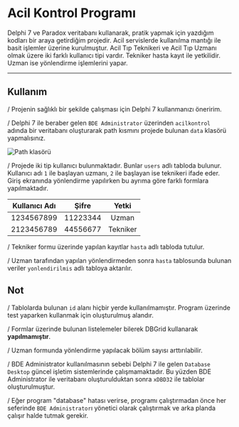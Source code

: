 # Acil Kontrol Programı
Delphi 7 ve Paradox veritabanı kullanarak, pratik yapmak için yazdığım kodları bir araya getirdiğim projedir. Acil servislerde kullanılma mantığı ile basit işlemler üzerine kurulmuştur. Acil Tıp Teknikeri ve	Acil Tıp Uzmanı olmak üzere iki farklı kullanıcı tipi vardır. Tekniker hasta kayıt ile yetkilidir. Uzman ise yönlendirme işlemlerini yapar.
- - - - - - - - - - - - - - - 
## Kullanım
/ Projenin sağlıklı bir şekilde çalışması için Delphi 7 kullanmanızı öneririm.

/ Delphi 7 ile beraber gelen `BDE Administrator` üzerinden `acilkontrol` adında bir veritabanı oluşturarak path kısmını projede bulunan `data` klasörü yapmalısınız.

![Path klasörü](https://i.imgur.com/4Hh6JxZ.png)

/ Projede iki tip kullanıcı bulunmaktadır. Bunlar `users` adlı tabloda bulunur. Kullanıcı adı `1` ile başlayan uzmanı, `2` ile başlayan ise teknikeri ifade eder. Giriş ekranında yönlendirme yapılırken bu ayrıma göre farklı formlara yapılmaktadır.

| Kullanıcı Adı        | Şifre | Yetki  |
| ------------- |:---------:| :-----:|
| 1234567899      | 11223344 | Uzman |
| 2123456789      | 44556677 | Tekniker |

/ Tekniker formu üzerinde yapılan kayıtlar `hasta` adlı tabloda tutulur.

/ Uzman tarafından yapılan yönlendirmeden sonra `hasta` tablosunda bulunan veriler `yonlendirilmis` adlı tabloya aktarılır.

## Not
/ Tablolarda bulunan `id` alanı hiçbir yerde kullanılmamıştır. Program üzerinde test yaparken kullanmak için oluşturulmuş alandır.

/ Formlar üzerinde bulunan listelemeler bilerek DBGrid kullanarak **yapılmamıştır**.

/ Uzman formunda yönlendirme yapılacak bölüm sayısı arttırılabilir.

/ BDE Administrator kullanılmasının sebebi Delphi 7 ile gelen `Database Desktop` güncel işletim sistemlerinde çalışmamaktadır. Bu yüzden BDE Administrator ile veritabanı oluşturulduktan sonra `xDBD32` ile tablolar oluşturulmuştur.

/ Eğer program "database" hatası verirse, programı çalıştırmadan önce her seferinde `BDE Administrator`ı yönetici olarak çalıştırmak ve arka planda çalışır halde tutmak gerekir.